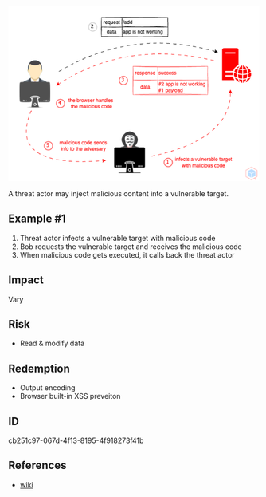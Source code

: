 <p align="center"> <img src="https://raw.githubusercontent.com/qeeqbox/stored-cross-site-scripting/main/stored-cross-site-scripting.png"></p>

A threat actor may inject malicious content into a vulnerable target.

## Example #1
1. Threat actor infects a vulnerable target with malicious code
2. Bob requests the vulnerable target and receives the malicious code
3. When malicious code gets executed, it calls back the threat actor
 
## Impact
Vary

## Risk
- Read & modify data

## Redemption
- Output encoding
- Browser built-in XSS preveiton

## ID
cb251c97-067d-4f13-8195-4f918273f41b

## References
- [wiki](https://en.wikipedia.org/wiki/cross-site_scripting)
